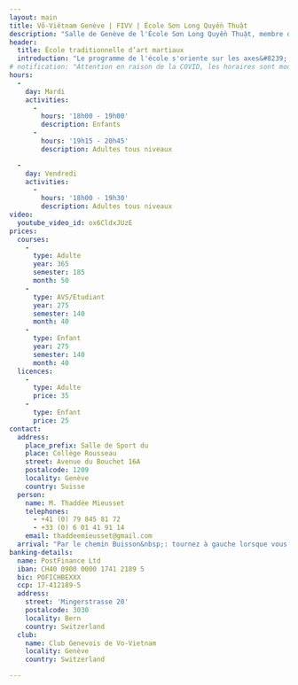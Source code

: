 ```yaml
---
layout: main
title: Võ-Viêtnam Genève | FIVV | École Sơn Long Quyền Thuật
description: "Salle de Genève de l'École Sơn Long Quyền Thuật, membre de la Fédération Internationale de Võ-Việt-Nam. Enseignement des arts martiaux traditionnels vietnamiens."
header:
  title: École traditionnelle d’art martiaux
  introduction: "Le programme de l'école s'oriente sur les axes&#8239;: santé, technique, travail artistique et étude du combat."
# notification: "Attention en raison de la COVID, les horaires sont modifiés et les cours ont lieu à distance sur Zoom."
hours:
  -
    day: Mardi
    activities:
      -
        hours: '18h00 - 19h00'
        description: Enfants
      -
        hours: '19h15 - 20h45'
        description: Adultes tous niveaux

  -
    day: Vendredi
    activities:
      -
        hours: '18h00 - 19h30'
        description: Adultes tous niveaux
video:
  youtube_video_id: ox6CldxJUzE
prices:
  courses:
    -
      type: Adulte
      year: 365
      semester: 185
      month: 50
    -
      type: AVS/Etudiant
      year: 275
      semester: 140
      month: 40
    -
      type: Enfant
      year: 275
      semester: 140
      month: 40
  licences:
    -
      type: Adulte
      price: 35
    -
      type: Enfant
      price: 25
contact:
  address:
    place_prefix: Salle de Sport du
    place: Collège Rousseau
    street: Avenue du Bouchet 16A
    postalcode: 1209
    locality: Genève
    country: Suisse
  person:
    name: M. Thaddée Mieusset
    telephones:
      - +41 (0) 79 845 81 72
      - +33 (0) 6 01 41 91 14
    email: thaddeemieusset@gmail.com
  arrival: "Par le chemin Buisson&nbsp;: tournez à gauche lorsque vous arrivez au bout suivez les panneaux indiquant les salles de sport."
banking-details:
  name: PostFinance Ltd
  iban: CH40 0900 0000 1741 2189 5
  bic: POFICHBEXXX
  ccp: 17-412189-5
  address:
    street: 'Mingerstrasse 20'
    postalcode: 3030
    locality: Bern
    country: Switzerland
  club:
    name: Club Genevois de Vo-Vietnam
    locality: Genève
    country: Switzerland

---
```


